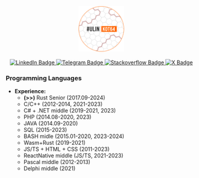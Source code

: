 <div id="header" align="center">
  <img src="https://github.com/denisandroid/denisandroid/blob/main/avatar2.png?raw=true" width="120px"/>
  </br></br>
<div id="badges">
  <a href="https://www.linkedin.com/in/denis-kotlyarov64">
    <img src="https://img.shields.io/badge/LinkedIn-blue?style=for-the-badge&logo=linkedin&logoColor=white" alt="LinkedIn Badge"/>
  </a>
  <a href="https://t.me/UlinKot">
    <img src="https://img.shields.io/badge/>> Telegram <<-red?style=for-the-badge&logo=telegram&logoColor=white" alt="Telegram Badge"/>
  </a>
  <a href="https://ru.stackoverflow.com/users/184854/denis-kotlyarov?tab=profile">
    <img src="https://img.shields.io/badge/Stackoverflow-green?style=for-the-badge&logo=stackoverflow&logoColor=white" alt="Stackoverflow Badge"/>
  </a>
  <a href="https://x.com/Ulin44107724">
    <img src="https://img.shields.io/badge/Twitter-blue?style=for-the-badge&logo=x&logoColor=white" alt="X Badge"/>
  </a>
</div>
</div>

### Programming Languages
- **Experience:**
  - **(>>)** Rust Senior (2017.09-2024) 
  - C/C++ (2012-2014, 2021-2023)
  - C# + .NET middle (2019-2021, 2023)
  - PHP (2014.08-2020, 2023)
  - JAVA (2014.09-2020)
  - SQL (2015-2023)
  - BASH midle (2015.01-2020, 2023-2024)
  - Wasm+Rust (2019-2021)
  - JS/TS + HTML + CSS (2011-2023)
  - ReactNative middle (JS/TS, 2021-2023)
  - Pascal middle (2012-2013)
  - Delphi middle (2021)

